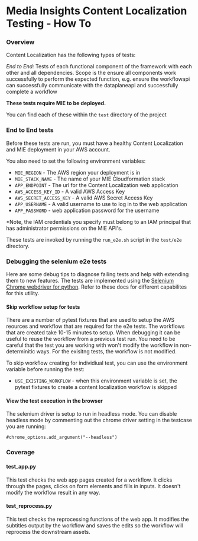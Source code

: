 # Media Insights Content Localization Testing - How To

### Overview

Content Localization has the following types of tests:

*End to End:* Tests of each functional component of the framework with each other and all dependencies. Scope is the ensure all components work successfully to perform the expected function, e.g. ensure the workflowapi can successfully communicate with the dataplaneapi and successfully complete a workflow

**These tests require MIE to be deployed.**


You can find each of these within the `test` directory of the project


### End to End tests

Before these tests are run, you must have a healthy Content Localization and MIE deployment in your
AWS account.

You also need to set the following environment variables:

* `MIE_REGION` - The AWS region your deployment is in
* `MIE_STACK_NAME` - The name of your MIE Cloudformation stack
* `APP_ENDPOINT` - The url for the Content Localization web application
* `AWS_ACCESS_KEY_ID` - A valid AWS Access Key
* `AWS_SECRET_ACCESS_KEY` - A valid AWS Secret Access Key
* `APP_USERNAME` - A valid username to use to log in to the web application
* `APP_PASSWORD` - web application password for the username

*Note, the IAM credentials you specify must belong to an IAM principal that
has administrator permissions on the MIE API's.  

These tests are invoked by running the `run_e2e.sh` script in the `test/e2e` directory. 


### Debugging the selenium e2e tests

Here are some debug tips to diagnose failing tests and help with extending them to new features.  The tests are implemented using the [Selenium Chrome webdriver for python](https://selenium-python.readthedocs.io/api.html#module-selenium.webdriver.chrome.webdriver).  Refer to these docs for different capabilites for this utility.

#### Skip workflow setup for tests

There are a number of pytest fixtures that are used to setup the AWS reources and workflow that are required for the e2e tests.  The workflows that are created take 10-15 minutes to setup.  When debugging it can be useful to reuse the workflow from a previous test run.  You need to be careful that the test you are working with won't modify the workflow in non-determinitic ways.  For the exisitng tests, the workflow is not modified.  

To skip workflow creating for individiual test, you can use the environment variable before running the test:

* `USE_EXISTING_WORKFLOW` - when this environment variable is set, the pytest fixtures to create a content localization workflow is skipped

#### View the test execution in the browser

The selenium driver is setup to run in headless mode.  You can disable headless mode by commenting out the chrome driver setting in the testcase you are running:

```
#chrome_options.add_argument("--headless")
```

### Coverage

#### test_app.py

This test checks the web app pages created for a workflow. It clicks through the pages, clicks on form elements and fills in inputs.  It doesn't modify the workflow result in any way.

#### test_reprocess.py

This test checks the reprocessing functions of the web app.  It modifies the subtitles output by the workflow and saves the edits so the workflow will reprocess the downstream assets.